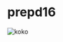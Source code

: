 # prepd16

![koko](https://encrypted-tbn3.gstatic.com/images?q=tbn:ANd9GcSGfpQ3m-QWiXgCBJJbrcUFdNdWAhj7rcUqjeNUC6eKcXZDAtWm)
